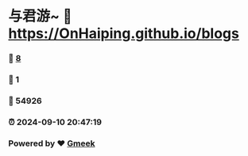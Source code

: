 # 与君游~ :link: https://OnHaiping.github.io/blogs 
### :page_facing_up: [8](https://OnHaiping.github.io/blogs/tag.html) 
### :speech_balloon: 1 
### :hibiscus: 54926 
### :alarm_clock: 2024-09-10 20:47:19 
### Powered by :heart: [Gmeek](https://github.com/Meekdai/Gmeek)

